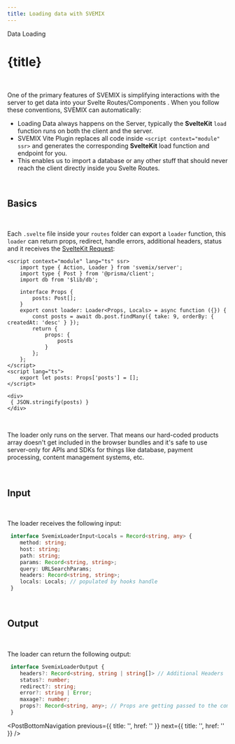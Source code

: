 ```yaml
---
title: Loading data with SVEMIX
---
```


<script>
	import PostBottomNavigation from "../../../components/PostBottomNavigation.svelte";
</script>



<p class="mb-4 leading-6 font-semibold text-sky-300">Data Loading</p>

# {title}

<br>

One of the primary features of SVEMIX is simplifying interactions with the server to get data into your Svelte Routes/Components . When you follow these conventions, SVEMIX can automatically:

- Loading Data always happens on the Server, typically the **SvelteKit** `load` function runs on both the client and the server. 
- SVEMIX Vite Plugin replaces all code inside `<script context="module" ssr>` and generates the corresponding **SvelteKit** load function and endpoint for you.
- This enables us to import a database or any other stuff that should never reach the client directly inside you Svelte Routes.

<br>

<h2 id="basics">Basics</h2>

<br>

Each `.svelte` file inside your `routes` folder can export a `loader` function, this `loader` can return props, redirect, handle errors, additional headers, status and it receives the [SvelteKit Request](https://kit.svelte.dev/docs#routing-endpoints):

```svelte
<script context="module" lang="ts" ssr>
	import type { Action, Loader } from 'svemix/server';
	import type { Post } from '@prisma/client';
	import db from '$lib/db';

	interface Props {
		posts: Post[];
	}
	export const loader: Loader<Props, Locals> = async function ({}) {
		const posts = await db.post.findMany({ take: 9, orderBy: { createdAt: 'desc' } });
		return {
			props: {
				posts
			}
		};
	};
</script>
<script lang="ts">
	export let posts: Props['posts'] = [];
</script>

<div>
 { JSON.stringify(posts) }
</div>
```

<br>

The loader only runs on the server. That means our hard-coded products array doesn't get included in the browser bundles and it's safe to use server-only for APIs and SDKs for things like database, payment processing, content management systems, etc.

<br>

<h2 id="input">Input</h2>

<br>

The loader receives the following input:

```ts
 interface SvemixLoaderInput<Locals = Record<string, any> {
	method: string;
	host: string;
	path: string;
	params: Record<string, string>;
	query: URLSearchParams;
	headers: Record<string, string>;
	locals: Locals; // populated by hooks handle 
 }
```

<br>

<h2 id="output">Output</h2>

<br>

The loader can return the following output:

```ts
 interface SvemixLoaderOutput {
	headers?: Record<string, string | string[]> // Additional Headers
	status?: number;
	redirect?: string;
	error?: string | Error;
	maxage?: number;
	props?: Record<string, any>; // Props are getting passed to the component
 }
```


<PostBottomNavigation
previous={{ title: '', href: '' }}
next={{ title: '', href: ''  }}
/>
